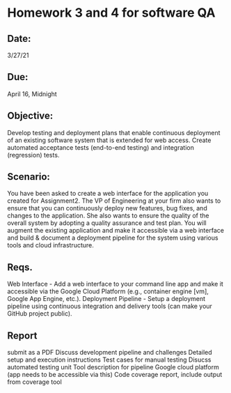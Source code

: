 # Homework 3 and 4 for software QA
## Date:
3/27/21
## Due: 
April 16, Midnight
## Objective:
Develop testing and deployment plans that enable continuous deployment of an existing
software system that is extended for web access. Create automated acceptance tests (end-to-end
testing) and integration (regression) tests.
## Scenario:
You have been asked to create a web interface for the application you created for Assignment2. The VP of Engineering at your firm also wants to ensure that you can continuously deploy
new features, bug fixes, and changes to the application. She also wants to ensure the quality of
the overall system by adopting a quality assurance and test plan.
You will augment the existing application and make it accessible via a web interface and build
& document a deployment pipeline for the system using various tools and cloud infrastructure.
## Reqs.
Web Interface - Add a web interface to your command line app and make it accessible via the
Google Cloud Platform (e.g., container engine [vm], Google App Engine, etc.).
Deployment Pipeline - Setup a deployment pipeline using continuous integration and delivery
tools (can make your GitHub project public).
## Report
submit as a PDF
Discuss development pipeline and challenges
Detailed setup and execution instructions
Test cases for manual testing
Disucss automated testing unit
Tool description for pipeline
Google cloud platform (app needs to be accessible via this)
Code coverage report, include output from coverage tool